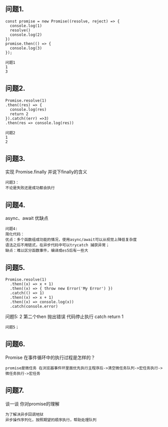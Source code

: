 ## 问题1.
```
const promise = new Promise((resolve, reject) => {
  console.log(1)
  resolve()
  console.log(2)
})
promise.then(() => {
  console.log(3)
});
```
```
问题1
1
3
```
## 问题2.
```
Promise.resolve(1)
.then((res) => {
  console.log(res)
  return 2
}).catch((err) =>3)
.then(res => console.log(res))
```
```
问题2
1
2
```
## 问题3.

实现 Promise.finally 并说下finally的含义
```
问题3：
不论是失败还是成功都会执行
```

## 问题4.
async、await 优缺点
```
问题4:
简化代码：
优点：多个函数组成功能的情况，使用async/await可以从视觉上降低复杂度
语法之后不用链式，在异步代码中可以trycatch 捕获异常；
缺点：难以区分函数事件，编译成es5后有一些大
```

## 问题5.
```
Promise.resolve(1)
  .then((x) => x + 1)
  .then((x) => { throw new Error('My Error') })
  .catch(() => 1)
  .then((x) => x + 1)
  .then((x) => console.log(x))
  .catch(console.error)
```
问题5:
   2
   第二个then 抛出错误 代码停止执行 catch return 1
```
问题5；

```
## 问题6.
Promise 在事件循环中的执行过程是怎样的？
```
promise是微任务 在浏览器事件环里面优先执行主程序后->清空微任务队列->宏任务执行-> 微任务执行->宏任务
```

## 问题7.
谈一谈 你对promise的理解
```
为了解决异步回调地狱
异步操作序列化，按照期望的顺序执行，帮助处理队列
```